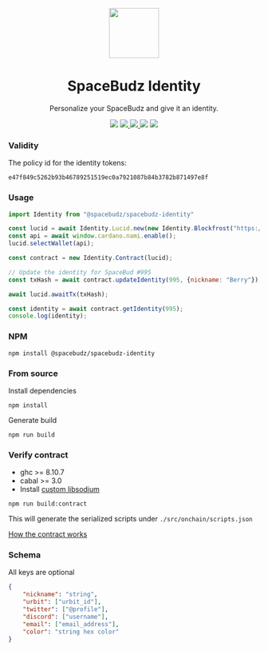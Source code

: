 <p align="center">
  <img width="100px" src="https://github.com/SpaceBudz/spacebudz/raw/main/src/images/brand/logo.png" align="center" />
  <h1 align="center">SpaceBudz Identity</h1>
  <p align="center">Personalize your SpaceBudz and give it an identity.</p>

  <p align="center">
    <img src="https://img.shields.io/github/commit-activity/m/SpaceBudz/spacebudz-identity?style=for-the-badge" />
    <a href="https://www.npmjs.com/package/@spacebudz/spacebudz-identity">
      <img src="https://img.shields.io/npm/v/@spacebudz/spacebudz-identity?style=for-the-badge" />
    </a>
    <a href="https://www.npmjs.com/package/@spacebudz/spacebudz-identity">
      <img src="https://img.shields.io/npm/dw/@spacebudz/spacebudz-identity?style=for-the-badge" />
    </a>
    <img src="https://img.shields.io/npm/l/@spacebudz/spacebudz-identity?style=for-the-badge" />
    <a href="https://twitter.com/spacebudzNFT">
      <img src="https://img.shields.io/twitter/follow/spacebudzNFT?style=for-the-badge&logo=twitter" />
    </a>
  </p>

</p>

### Validity

The policy id for the identity tokens:

`e47f849c5262b93b46789251519ec0a7921087b84b3782b871497e8f`


### Usage

```js
import Identity from "@spacebudz/spacebudz-identity"

const lucid = await Identity.Lucid.new(new Identity.Blockfrost("https://cardano-mainnet.blockfrost.io/api/v0", projectId));
const api = await window.cardano.nami.enable();
lucid.selectWallet(api);

const contract = new Identity.Contract(lucid);

// Update the identity for SpaceBud #995
const txHash = await contract.updateIdentity(995, {nickname: "Berry"});

await lucid.awaitTx(txHash);

const identity = await contract.getIdentity(995);
console.log(identity);
```

### NPM

```
npm install @spacebudz/spacebudz-identity
```

### From source

Install dependencies
```
npm install
```
Generate build
```
npm run build
```

### Verify contract

- ghc >= 8.10.7
- cabal >= 3.0
- Install [custom libsodium](https://developers.cardano.org/docs/get-started/installing-cardano-node/#downloading--compiling)

```
npm run build:contract
```
This will generate the serialized scripts under `./src/onchain/scripts.json`

[How the contract works](./docs/README.md)

### Schema

All keys are optional

```json
{
    "nickname": "string",
    "urbit": ["urbit_id"],
    "twitter": ["@profile"],
    "discord": ["username"],
    "email": ["email_address"],
    "color": "string hex color"
}
```